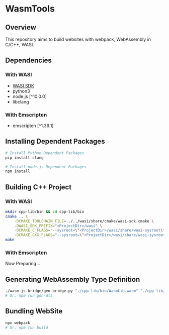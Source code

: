 # WasmTools

## Overview

This repository aims to build websites with webpack, WebAssembly in C/C++, WASI.

## Dependencies

### With WASI

- [WASI SDK](https://github.com/WebAssembly/wasi-sdk)
- python3
- node.js [^10.0.0]
- libclang

### With Emscripten

- emscripten [^1.39.1]

## Installing Dependent Packages

```sh
# Install Python Dependent Packages
pip install clang

# Install node.js Dependent Packages
npm install
```

## Building C++ Project

### With WASI

```sh
mkdir cpp-lib/bin && cd cpp-lib/bin
cmake .. \
    -DCMAKE_TOOLCHAIN_FILE=../../wasi/share/cmake/wasi-sdk.cmake \
    -DWASI_SDK_PREFIX="<ProjectDir>/wasi" \
    -DCMAKE_C_FLAGS="--sysroot=\"<ProjectDir>/wasi/share/wasi-sysroot\"" \
    -DCMAKE_CXX_FLAGS="--sysroot=\"<ProjectDir>/wasi/share/wasi-sysroot\""
make
```

### With Emscripten

Now Preparing...

## Generating WebAssembly Type Definition

```sh
./wasm-js-bridge/gen-bridge.py "./cpp-lib/bin/WasmLib.wasm" "./cpp-lib/src/Main.cpp" > ./cpp-lib/bin/WasmLib.wasm.d.ts
# Or, npm run gen-dts
```

## Bundling WebSite

```sh
npx webpack
# Or, npm run build
```
